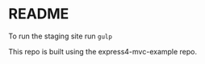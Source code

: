 # README

To run the staging site run `gulp`

This repo is built using the express4-mvc-example repo.

